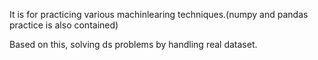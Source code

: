 It is for practicing various machinlearing techniques.(numpy and pandas practice is also contained)

Based on this, solving ds problems by handling real dataset.
